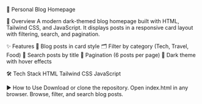🌙 Personal Blog Homepage

📌 Overview
A modern dark-themed blog homepage built with HTML, Tailwind CSS, and JavaScript.
It displays posts in a responsive card layout with filtering, search, and pagination.

✨ Features
📝 Blog posts in card style
🗂️ Filter by category (Tech, Travel, Food)
🔎 Search posts by title
📄 Pagination (6 posts per page)
🎨 Dark theme with hover effects


🛠️ Tech Stack
HTML
Tailwind CSS
JavaScript

▶️ How to Use
Download or clone the repository.
Open index.html in any browser.
Browse, filter, and search blog posts.
